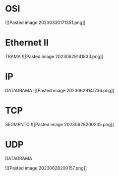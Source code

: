 
# OSI
![[Pasted image 20230330171351.png]]

# Ethernet II
TRAMA
![[Pasted image 20230629141833.png]]

# IP
DATAGRAMA
![[Pasted image 20230629141736.png]]
# TCP
SEGMENTO
![[Pasted image 20230628200235.png]]

# UDP
DATAGRAMA

![[Pasted image 20230628200157.png]]
